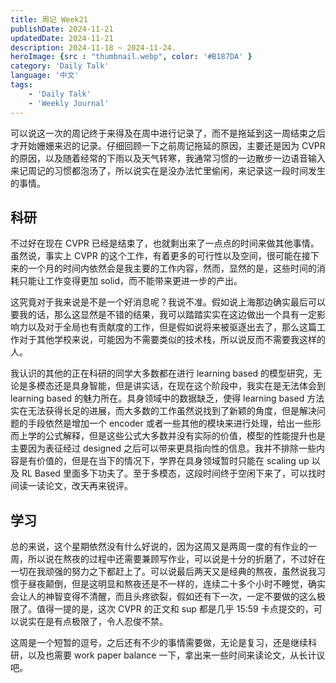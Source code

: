 ```yaml
---
title: 周记 Week21
publishDate: 2024-11-21
updatedDate: 2024-11-21
description: 2024-11-18 ~ 2024-11-24.
heroImage: {src : "thumbnail.webp", color: '#B187DA' }
category: 'Daily Talk'
language: '中文'
tags:
    - 'Daily Talk'
    - 'Weekly Journal'
---
```


可以说这一次的周记终于来得及在周中进行记录了，而不是拖延到这一周结束之后才开始姗姗来迟的记录。仔细回顾一下之前周记拖延的原因，主要还是因为 CVPR 的原因，以及随着经常的下雨以及天气转寒，我通常习惯的一边散步一边语音输入来记周记的习惯都泡汤了，所以说实在是没办法忙里偷闲，来记录这一段时间发生的事情。

## 科研

不过好在现在 CVPR 已经是结束了，也就剩出来了一点点的时间来做其他事情。虽然说，事实上 CVPR 的这个工作，有着更多的可行性以及空间，很可能在接下来的一个月的时间内依然会是我主要的工作内容，然而，显然的是，这些时间的消耗只能让工作变得更加 solid，而不能带来更进一步的产出。

这究竟对于我来说是不是一个好消息呢？我说不准。假如说上海那边确实最后可以要我的话，那么这显然是不错的结果，我可以踏踏实实在这边做出一个具有一定影响力以及对于全局也有贡献度的工作，但是假如说将来被驱逐出去了，那么这篇工作对于其他学校来说，可能因为不需要类似的技术栈，所以说反而不需要我这样的人。

我认识的其他的正在科研的同学大多数都在进行 learning based 的模型研究，无论是多模态还是具身智能，但是讲实话，在现在这个阶段中，我实在是无法体会到 learning based 的魅力所在。具身领域中的数据缺乏，使得 learning based 方法实在无法获得长足的进展，而大多数的工作虽然说找到了新颖的角度，但是解决问题的手段依然是增加一个 encoder 或者一些其他的模块来进行处理，给出一些形而上学的公式解释，但是这些公式大多数并没有实际的价值，模型的性能提升也是主要因为表征经过 designed 之后可以带来更具指向性的信息。我并不排除一些内容是有价值的，但是在当下的情况下，学界在具身领域暂时只能在 scaling up 以及 RL Based 里面多下功夫了。至于多模态，这段时间终于空闲下来了，可以找时间读一读论文，改天再来锐评。

## 学习

总的来说，这个星期依然没有什么好说的，因为这周又是两周一度的有作业的一周，所以说在熬夜的过程中还需要兼顾写作业，可以说是十分的折磨了，不过好在一切在我顽强的努力之下都赶上了。可以说最后两天又是经典的熬夜，虽然说我习惯于昼夜颠倒，但是这明显和熬夜还是不一样的，连续二十多个小时不睡觉，确实会让人的神智变得不清醒，而且头疼欲裂，假如还有下一次，一定不要做的这么极限了。值得一提的是，这次 CVPR 的正文和 sup 都是几乎 15:59 卡点提交的，可以说实在是有点极限了，令人忍俊不禁。

这周是一个短暂的逗号，之后还有不少的事情需要做，无论是复习，还是继续科研，以及也需要 work paper balance 一下，拿出来一些时间来读论文，从长计议吧。